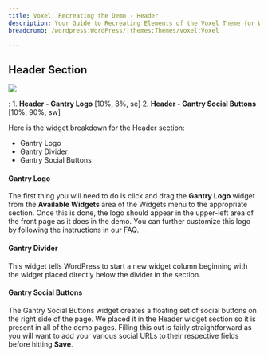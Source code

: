 ```yaml
---
title: Voxel: Recreating the Demo - Header
description: Your Guide to Recreating Elements of the Voxel Theme for WordPress
breadcrumb: /wordpress:WordPress/!themes:Themes/voxel:Voxel

---
```


Header Section
-----
![][demo]

:   1. **Header - Gantry Logo** [10%, 8%, se]
    2. **Header - Gantry Social Buttons** [10%, 90%, sw]

Here is the widget breakdown for the Header section:

* Gantry Logo
* Gantry Divider
* Gantry Social Buttons

#### Gantry Logo
The first thing you will need to do is click and drag the **Gantry Logo** widget from the **Available Widgets** area of the Widgets menu to the appropriate section. Once this is done, the logo should appear in the upper-left area of the front page as it does in the demo. You can further customize this logo by following the instructions in our [FAQ][faq].

#### Gantry Divider
This widget tells WordPress to start a new widget column beginning with the widget placed directly below the divider in the section.

#### Gantry Social Buttons
The Gantry Social Buttons widget creates a floating set of social buttons on the right side of the page. We placed it in the Header widget section so it is present in all of the demo pages. Filling this out is fairly straightforward as you will want to add your various social URLs to their respective fields before hitting **Save**.

[demo]: assets/voxel2.jpeg
[faq]: faq.md
